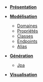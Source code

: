 - **[Présentation](/)**

- **[Modélisation](/model.md)**

  - [Domaines](/model/domains.md)
  - [Propriétés](/model/properties.md)
  - [Classes](/model/classes.md)
  - [Endpoints](/model/endpoints.md)
  - [Alias](/model/aliases.md)

- **[Génération](/generator.md)**
  - [Jpa](/generator/jpa.md)

- **[Visualisation](/ui.md)**

